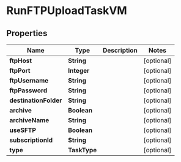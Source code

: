 

# RunFTPUploadTaskVM


## Properties

Name | Type | Description | Notes
------------ | ------------- | ------------- | -------------
**ftpHost** | **String** |  |  [optional]
**ftpPort** | **Integer** |  |  [optional]
**ftpUsername** | **String** |  |  [optional]
**ftpPassword** | **String** |  |  [optional]
**destinationFolder** | **String** |  |  [optional]
**archive** | **Boolean** |  |  [optional]
**archiveName** | **String** |  |  [optional]
**useSFTP** | **Boolean** |  |  [optional]
**subscriptionId** | **String** |  |  [optional]
**type** | **TaskType** |  |  [optional]



